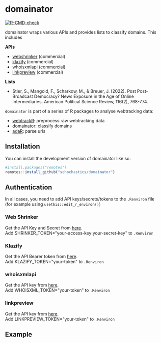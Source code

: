 # domainator

<!-- badges: start -->
[![R-CMD-check](https://github.com/schochastics/domainator/actions/workflows/R-CMD-check.yaml/badge.svg)](https://github.com/schochastics/domainator/actions/workflows/R-CMD-check.yaml)
<!-- badges: end -->

domainator wraps various APIs and provides lists to classify domains. This includes

**APIs**

- [webshrinker](https://webshrinker.com) (commercial)
- [klazify](https://www.klazify.com/) (commercial)
- [whoisxmlapi](https://whoisxmlapi.com) (commercial)
- [linkpreview](https://my.linkpreview.net/) (commercial)

**Lists**

- Stier, S., Mangold, F., Scharkow, M., & Breuer, J. (2022). Post Post-Broadcast
  Democracy? News Exposure in the Age of Online Intermediaries. American
  Political Science Review, 116(2), 768-774.



`domainator` is part of a series of R packages to analyse webtracking data:

- [webtrackR](https://github.com/schochastics/webtrackR): preprocess raw webtracking data
- [domainator](https://github.com/schochastics/domainator): classify domains
- [adaR](https://github.com/schochastics/adaR): parse urls

## Installation

You can install the development version of domainator like so:

``` r
#install.packages("remotes")
remotes::install_github("schochastics/domainator")
```

## Authentication
In all cases, you need to add API keys/secrets/tokens to the `.Renviron` file (for example using `usethis::edit_r_environ()`)

### Web Shrinker
Get the API Key and Secret from
[here](https://app.webshrinker.com/api-access-keys).  
Add SHRINKER_TOKEN="your-access-key:your-secret-key" to `.Renviron`

### Klazify
Get the API Bearer token from [here](https://www.klazify.com/category).  
Add KLAZIFY_TOKEN="your-token" to `.Renviron`

### whoisxmlapi
Get the API key from
[here](https://website-categorization.whoisxmlapi.com/api/documentation/v2/making-requests).  
Add WHOISXML_TOKEN="your-token" to `.Renviron`


### linkpreview

Get the API key from [here](https://my.linkpreview.net/).  
Add LINKPREVIEW_TOKEN="your-token" to `.Renviron`

## Example

